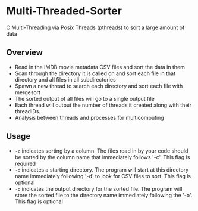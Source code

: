 # Multi-Threaded-Sorter
C Multi-Threading via Posix Threads (pthreads) to sort a large amount of data

## Overview
* Read in the IMDB movie metadata CSV files and sort the data in them
* Scan through the directory it is called on and sort each file in that directory and all files in all subdirectories
* Spawn a new thread to search each directory and sort each file with mergesort
* The sorted output of all files will go to a single output file
* Each thread will output the number of threads it created along with their threadIDs. 
* Analysis between threads and processes for multicomputing

## Usage 
*  `-c` indicates sorting by a column. The files read in by your code should be sorted by the column name that immediately follows '-c'. This flag is required
*  `-d` indicates a starting directory. The program will start at this directory name immediately following '-d' to look for CSV files to sort. This flag is optional
*  `-o` indicates the output directory for the sorted file. The program will store the sorted file to the directory name immediately following the '-o'. This flag is optional
